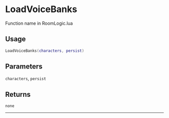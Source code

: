# LoadVoiceBanks
Function name in RoomLogic.lua
## Usage
```lua
LoadVoiceBanks(characters, persist)
```
## Parameters
`characters`, `persist`
## Returns
`none`

---
